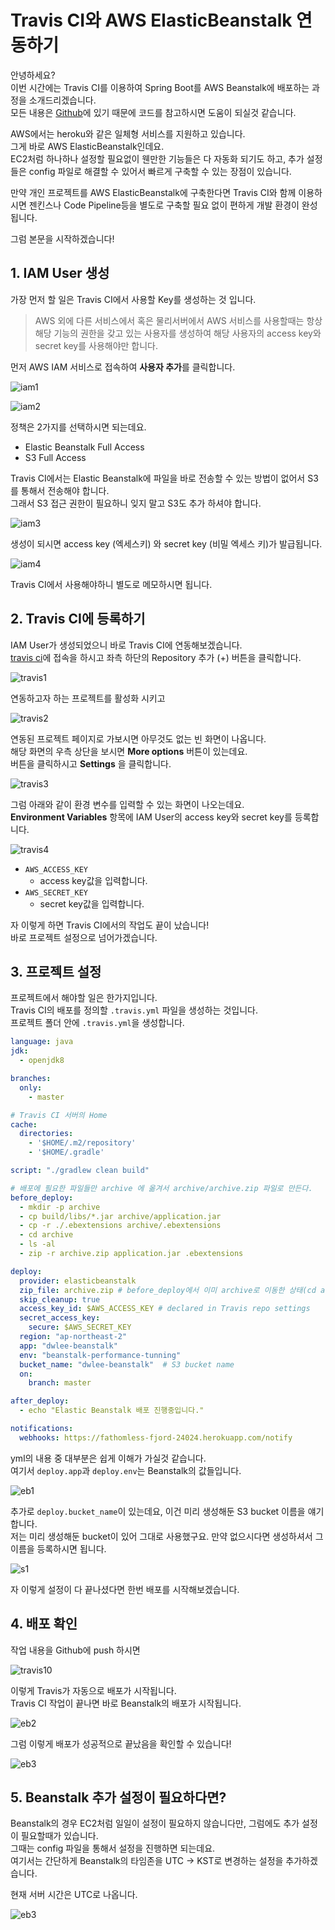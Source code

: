 # Travis CI와 AWS ElasticBeanstalk 연동하기

안녕하세요?  
이번 시간에는 Travis CI를 이용하여 Spring Boot를 AWS Beanstalk에 배포하는 과정을 소개드리겠습니다.  
모든 내용은 [Github](https://github.com/jojoldu/aws-beanstalk-tunning)에 있기 때문에 코드를 참고하시면 도움이 되실것 같습니다.  
  
AWS에서는 heroku와 같은 일체형 서비스를 지원하고 있습니다.  
그게 바로 AWS ElasticBeanstalk인데요.  
EC2처럼 하나하나 설정할 필요없이 웬만한 기능들은 다 자동화 되기도 하고, 추가 설정들은 config 파일로 해결할 수 있어서 빠르게 구축할 수 있는 장점이 있습니다.  
  
만약 개인 프로젝트를 AWS ElasticBeanstalk에 구축한다면 Travis CI와 함께 이용하시면 젠킨스나 Code Pipeline등을 별도로 구축할 필요 없이 편하게 개발 환경이 완성됩니다.  
  
그럼 본문을 시작하겠습니다!

## 1. IAM User 생성

가장 먼저 할 일은 Travis CI에서 사용할 Key를 생성하는 것 입니다.  

> AWS 외에 다른 서비스에서 혹은 물리서버에서 AWS 서비스를 사용할때는 항상 해당 기능의 권한을 갖고 있는 사용자를 생성하여 해당 사용자의 access key와 secret key를 사용해야만 합니다.

먼저 AWS IAM 서비스로 접속하여 **사용자 추가**를 클릭합니다.

![iam1](./images/iam1.png)

![iam2](./images/iam2.png)

정책은 2가지를 선택하시면 되는데요.

* Elastic Beanstalk Full Access
* S3 Full Access

Travis CI에서는 Elastic Beanstalk에 파일을 바로 전송할 수 있는 방법이 없어서 S3를 통해서 전송해야 합니다.  
그래서 S3 접근 권한이 필요하니 잊지 말고 S3도 추가 하셔야 합니다.

![iam3](./images/iam3.png)

생성이 되시면 access key (엑세스키) 와 secret key (비밀 엑세스 키)가 발급됩니다.

![iam4](./images/iam4.png)

Travis CI에서 사용해야하니 별도로 메모하시면 됩니다.

## 2. Travis CI에 등록하기  

IAM User가 생성되었으니 바로 Travis CI에 연동해보겠습니다.  
[travis ci](https://travis-ci.org/)에 접속을 하시고 좌측 하단의 Repository 추가 (+) 버튼을 클릭합니다.

![travis1](./images/travis1.png)

연동하고자 하는 프로젝트를 활성화 시키고

![travis2](./images/travis2.png)

연동된 프로젝트 페이지로 가보시면 아무것도 없는 빈 화면이 나옵니다.  
해당 화면의 우측 상단을 보시면 **More options** 버튼이 있는데요.  
버튼을 클릭하시고 **Settings** 을 클릭합니다.

![travis3](./images/travis3.png)

그럼 아래와 같이 환경 변수를 입력할 수 있는 화면이 나오는데요.  
**Environment Variables** 항목에 IAM User의 access key와 secret key를 등록합니다.

![travis4](./images/travis4.png)

* ```AWS_ACCESS_KEY```
    * access key값을 입력합니다.
* ```AWS_SECRET_KEY```
    * secret key값을 입력합니다.

자 이렇게 하면 Travis CI에서의 작업도 끝이 났습니다!  
바로 프로젝트 설정으로 넘어가겠습니다.

## 3. 프로젝트 설정

프로젝트에서 해야할 일은 한가지입니다.  
Travis CI의 배포를 정의할 ```.travis.yml``` 파일을 생성하는 것입니다.  
프로젝트 폴더 안에 ```.travis.yml```을 생성합니다.

```yaml
language: java
jdk:
  - openjdk8

branches:
  only:
    - master

# Travis CI 서버의 Home
cache:
  directories:
    - '$HOME/.m2/repository'
    - '$HOME/.gradle'

script: "./gradlew clean build"

# 배포에 필요한 파일들만 archive 에 옮겨서 archive/archive.zip 파일로 만든다.
before_deploy:
  - mkdir -p archive
  - cp build/libs/*.jar archive/application.jar
  - cp -r ./.ebextensions archive/.ebextensions
  - cd archive
  - ls -al
  - zip -r archive.zip application.jar .ebextensions

deploy:
  provider: elasticbeanstalk
  zip_file: archive.zip # before_deploy에서 이미 archive로 이동한 상태(cd archive)라 현재 위치에서 archive.zip 전송
  skip_cleanup: true
  access_key_id: $AWS_ACCESS_KEY # declared in Travis repo settings
  secret_access_key:
    secure: $AWS_SECRET_KEY
  region: "ap-northeast-2"
  app: "dwlee-beanstalk"
  env: "beanstalk-performance-tunning"
  bucket_name: "dwlee-beanstalk"  # S3 bucket name
  on:
    branch: master

after_deploy:
  - echo "Elastic Beanstalk 배포 진행중입니다."

notifications:
  webhooks: https://fathomless-fjord-24024.herokuapp.com/notify

```

yml의 내용 중 대부분은 쉽게 이해가 가실것 같습니다.  
여기서 ```deploy.app```과 ```deploy.env```는 Beanstalk의 값들입니다.

![eb1](./images/eb1.png)

추가로 ```deploy.bucket_name```이 있는데요, 이건 미리 생성해둔 S3 bucket 이름을 얘기합니다.  
저는 미리 생성해둔 bucket이 있어 그대로 사용했구요. 만약 없으시다면 생성하셔서 그 이름을 등록하시면 됩니다.

![s1](./images/s1.png)

자 이렇게 설정이 다 끝나셨다면 한번 배포를 시작해보겠습니다.

## 4. 배포 확인

작업 내용을 Github에 push 하시면

![travis10](./images/travis10.png)

이렇게 Travis가 자동으로 배포가 시작됩니다.  
Travis CI 작업이 끝나면 바로 Beanstalk의 배포가 시작됩니다.

![eb2](./images/eb2.png)

그럼 이렇게 배포가 성공적으로 끝났음을 확인할 수 있습니다!

![eb3](./images/eb3.png)

## 5. Beanstalk 추가 설정이 필요하다면?

Beanstalk의 경우 EC2처럼 일일이 설정이 필요하지 않습니다만, 그럼에도 추가 설정이 필요할때가 있습니다.  
그때는 config 파일을 통해서 설정을 진행하면 되는데요.  
여기서는 간단하게 Beanstalk의 타임존을 UTC -> KST로 변경하는 설정을 추가하겠습니다.  
  
현재 서버 시간은 UTC로 나옵니다.

![eb3](./images/eb4.png)




